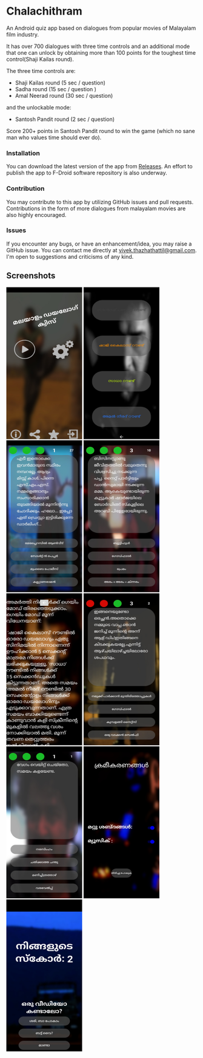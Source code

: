 # Chalachithram 
An Android quiz app based on dialogues from popular movies of Malayalam film industry.

It has over 700 dialogues with three time controls and an additional mode that one can unlock by obtaining more than 100 points for the toughest time control(Shaji Kailas round).

The three time controls are: 
* Shaji Kailas round (5 sec / question)
* Sadha round (15 sec / question )
* Amal Neerad round (30 sec / question)

and the unlockable mode:
* Santosh Pandit round (2 sec / question)

Score 200+ points in Santosh Pandit round to win the game (which no sane man who values time should ever do).

### Installation

You can download the latest version of the app from [Releases](https://github.com/VivekThazhathattil/Chalachithram/releases). An effort to publish the app to F-Droid software repository is also underway.

### Contribution

You may contribute to this app by utilizing GitHub issues and pull requests. Contributions in the form of more dialogues from malayalam movies are also highly encouraged.

### Issues

If you encounter any bugs, or have an enhancement/idea, you may raise a GitHub issue. You can contact me directly at vivek.thazhathattil@gmail.com. I'm open to suggestions and criticisms of any kind.

## Screenshots

<p float="left">
<img src="img/4.jpg" width="200" height="400"/>
<img src="img/10.jpg" width="200" height="400"/>
<img src="img/1.jpg" width="200" height="400"/>
<img src="img/3.jpg" width="200" height="400"/>
<img src="img/6.jpg" width="200" height="400"/>
<img src="img/8.jpg" width="200" height="400"/>
<img src="img/9.jpg" width="200" height="400"/>
<img src="img/5.jpg" width="200" height="400"/>
<img src="img/2.jpg" width="200" height="400"/>
</p>
